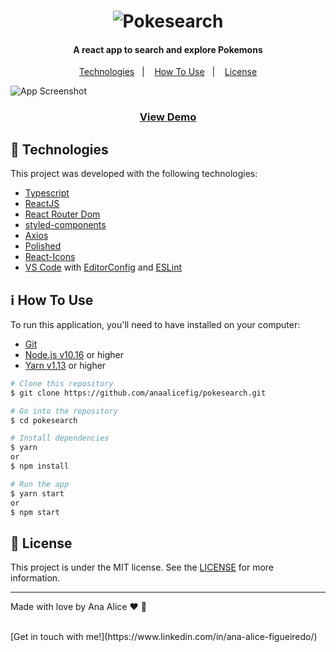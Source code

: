 <h1 align="center">
    <img alt="Pokesearch" src="https://res.cloudinary.com/derjpiaah/image/upload/v1590239522/logo_xbdyyl.svg" />
</h1>

<h4 align="center">
  A react app to search and explore Pokemons
</h4>

<p align="center">
  <a href="#rocket-technologies">Technologies</a>&nbsp;&nbsp;&nbsp;|&nbsp;&nbsp;&nbsp;
  <a href="#information_source-how-to-use">How To Use</a>&nbsp;&nbsp;&nbsp;|&nbsp;&nbsp;&nbsp;
  <a href="#memo-license">License</a>
</p>

![App Screenshot](https://res.cloudinary.com/derjpiaah/image/upload/v1590239387/dashboard-poke_j5oqsf.png)

<center><h3><a href="https://gitbubexplorer.netlify.app/">View Demo</a></h3></center>

## :rocket: Technologies

This project was developed with the following technologies:

-  [Typescript](https://www.typescriptlang.org/)
-  [ReactJS](https://reactjs.org/)
-  [React Router Dom](https://github.com/ReactTraining/react-router)
-  [styled-components](https://www.styled-components.com/)
-  [Axios](https://github.com/axios/axios)
-  [Polished](https://polished.js.org/)
-  [React-Icons](http://react-icons.github.io/react-icons/)
-  [VS Code][vc] with [EditorConfig][vceditconfig] and [ESLint][vceslint]

## :information_source: How To Use

To run this application, you'll need to have installed on your computer:
  - [Git](https://git-scm.com)
  - [Node.js v10.16][nodejs] or higher
  - [Yarn v1.13][yarn] or higher

```bash
# Clone this repository
$ git clone https://github.com/anaalicefig/pokesearch.git

# Go into the repository
$ cd pokesearch

# Install dependencies
$ yarn
or
$ npm install

# Run the app
$ yarn start
or
$ npm start
```

## :memo: License
This project is under the MIT license. See the [LICENSE](https://github.com/lukemorales/gobarber-api/blob/master/LICENSE) for more information.

---

Made with love by Ana Alice :heart: :wave:

<br>
[Get in touch with me!](https://www.linkedin.com/in/ana-alice-figueiredo/)

[nodejs]: https://nodejs.org/
[yarn]: https://yarnpkg.com/
[vc]: https://code.visualstudio.com/
[vceditconfig]: https://marketplace.visualstudio.com/items?itemName=EditorConfig.EditorConfig
[vceslint]: https://marketplace.visualstudio.com/items?itemName=dbaeumer.vscode-eslint
